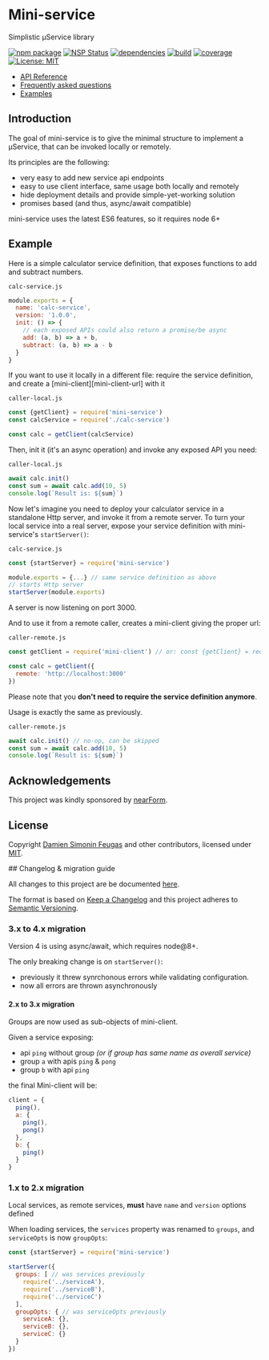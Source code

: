 # Mini-service

Simplistic µService library

[![npm package][npm-badge]][npm-url]
[![NSP Status][nsp-badge]][nsp-url]
[![dependencies][david-badge]][david-url]
[![build][travis-badge]][travis-url]
[![coverage][coveralls-badge]][coveralls-url]
[![License: MIT][license-badge]][license-url]

- [API Reference][api-reference-url]
- [Frequently asked questions][faq]
- [Examples][examples]

## Introduction

The goal of mini-service is to give the minimal structure to implement a µService, that can be invoked locally or remotely.

Its principles are the following:
- very easy to add new service api endpoints
- easy to use client interface, same usage both locally and remotely
- hide deployment details and provide simple-yet-working solution
- promises based (and thus, async/await compatible)

mini-service uses the latest ES6 features, so it requires node 6+


## Example

Here is a simple calculator service definition, that exposes functions to add and subtract numbers.

`calc-service.js`
```js
module.exports = {
  name: 'calc-service',
  version: '1.0.0',
  init: () => {
    // each exposed APIs could also return a promise/be async
    add: (a, b) => a + b,
    subtract: (a, b) => a - b
  }
}
```

If you want to use it locally in a different file:
require the service definition, and create a [mini-client][mini-client-url] with it

`caller-local.js`
```js
const {getClient} = require('mini-service')
const calcService = require('./calc-service')

const calc = getClient(calcService)
```

Then, init it (it's an async operation) and invoke any exposed API you need:

`caller-local.js`
```js
await calc.init()
const sum = await calc.add(10, 5)
console.log(`Result is: ${sum}`)
```

Now let's imagine you need to deploy your calculator service in a standalone Http server, and invoke it from a remote server.
To turn your local service into a real server, expose your service definition with mini-service's `startServer()`:

`calc-service.js`
```js
const {startServer} = require('mini-service')

module.exports = {...} // same service definition as above
// starts Http server
startServer(module.exports)
```
A server is now listening on port 3000.

And to use it from a remote caller, creates a mini-client giving the proper url:

`caller-remote.js`
```js
const getClient = require('mini-client') // or: const {getClient} = require('mini-service')

const calc = getClient({
  remote: 'http://localhost:3000'
})
```
Please note that you **don't need to require the service definition anymore**.

Usage is exactly the same as previously.

`caller-remote.js`
```js
await calc.init() // no-op, can be skipped
const sum = await calc.add(10, 5)
console.log(`Result is: ${sum}`)
```


## Acknowledgements

This project was kindly sponsored by [nearForm][nearform].


## License

Copyright [Damien Simonin Feugas][feugy] and other contributors, licensed under [MIT](./LICENSE).


## Changelog & migration guide

All changes to this project are be documented [here][changelog]. 

The format is based on [Keep a Changelog][keep-a-changelog] and this project adheres to [Semantic Versioning][semver].

### 3.x to 4.x migration

Version 4 is using async/await, which requires node@8+.

The only breaking change is on `startServer()`:
- previously it threw synrchonous errors while validating configuration.
- now all errors are thrown asynchronously


#### 2.x to 3.x migration

Groups are now used as sub-objects of mini-client.

Given a service exposing:
- api `ping` without group *(or if group has same name as overall service)*
- group `a` with apis `ping` & `pong`
- group `b` with api `ping`

the final Mini-client will be:
```js
client = {
  ping(),
  a: {
    ping(),
    pong()
  },
  b: {
    ping()
  }
}
```


### 1.x to 2.x migration

Local services, as remote services, **must** have `name` and `version` options defined

When loading services, the `services` property was renamed to `groups`, and `serviceOpts` is now `groupOpts`:

```js
const {startServer} = require('mini-service')

startServer({
  groups: [ // was services previously
    require('../serviceA'),
    require('../serviceB'),
    require('../serviceC')
  ],
  groupOpts: { // was serviceOpts previously
    serviceA: {},
    serviceB: {},
    serviceC: {}
  }
})
```

[nearform]: http://nearform.com
[feugy]: https://github.com/feugy
[david-badge]: https://img.shields.io/david/feugy/mini-service.svg
[david-url]: https://david-dm.org/feugy/mini-service
[npm-badge]: https://img.shields.io/npm/v/mini-service.svg
[npm-url]: https://npmjs.org/package/mini-service
[travis-badge]: https://api.travis-ci.org/feugy/mini-service.svg
[travis-url]: https://travis-ci.org/feugy/mini-service
[coveralls-badge]: https://img.shields.io/coveralls/feugy/mini-service/master.svg
[coveralls-url]: https://coveralls.io/r/feugy/mini-service?branch=master
[api-reference-url]: https://feugy.github.io/mini-service/?api
[faq]: https://feugy.github.io/mini-service/?content=faq
[examples]: https://github.com/feugy/mini-service/tree/master/examples
[mini-client]: https://feugy.github.io/mini-client/
[license-badge]: https://img.shields.io/badge/License-MIT-green.svg
[license-url]: https://github.com/feugy/mini-service/blob/master/LICENSE
[nsp-badge]: https://nodesecurity.io/orgs/perso/projects/6bc9b474-6f9e-4db0-a4d3-c3bf5443a63a/badge
[nsp-url]: https://nodesecurity.io/orgs/perso/projects/6bc9b474-6f9e-4db0-a4d3-c3bf5443a63a
[changelog]: https://feugy.github.io/mini-service/?content=changelog
[keep-a-changelog]: https://keepachangelog.com
[semver]: https://semver.org